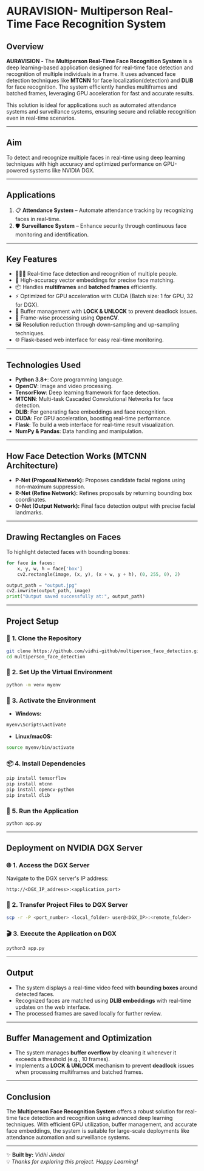 # **AURAVISION- Multiperson Real-Time Face Recognition System**  

## **Overview**  
**AURAVISION -** The **Multiperson Real-Time Face Recognition System** is a deep learning-based application designed for real-time face detection and recognition of multiple individuals in a frame. It uses advanced face detection techniques like **MTCNN** for face localization(detection) and **DLIB** for face recognition. The system efficiently handles multiframes and batched frames, leveraging GPU acceleration for fast and accurate results.  

This solution is ideal for applications such as automated attendance systems and surveillance systems, ensuring secure and reliable recognition even in real-time scenarios.  

---

## **Aim**  
To detect and recognize multiple faces in real-time using deep learning techniques with high accuracy and optimized performance on GPU-powered systems like NVIDIA DGX.  

---

## **Applications**  
1. 📋 **Attendance System** – Automate attendance tracking by recognizing faces in real-time.  
2. 🛡️ **Surveillance System** – Enhance security through continuous face monitoring and identification.  

---

## **Key Features**  
- 🧑‍🤝‍🧑 Real-time face detection and recognition of multiple people.  
- 🎯 High-accuracy vector embeddings for precise face matching.  
- 📦 Handles **multiframes** and **batched frames** efficiently.  
- ⚡ Optimized for GPU acceleration with CUDA (Batch size: 1 for GPU, 32 for DGX).  
- 🔄 Buffer management with **LOCK & UNLOCK** to prevent deadlock issues.  
- 🎥 Frame-wise processing using **OpenCV**.  
- 🖼️ Resolution reduction through down-sampling and up-sampling techniques.  
- 🌐 Flask-based web interface for easy real-time monitoring.  

---

## **Technologies Used**  
- **Python 3.8+**: Core programming language.  
- **OpenCV**: Image and video processing.  
- **TensorFlow**: Deep learning framework for face detection.  
- **MTCNN**: Multi-task Cascaded Convolutional Networks for face detection.  
- **DLIB**: For generating face embeddings and face recognition.  
- **CUDA**: For GPU acceleration, boosting real-time performance.  
- **Flask**: To build a web interface for real-time result visualization.  
- **NumPy & Pandas**: Data handling and manipulation.  

---

## **How Face Detection Works (MTCNN Architecture)**  
- **P-Net (Proposal Network):** Proposes candidate facial regions using non-maximum suppression.  
- **R-Net (Refine Network):** Refines proposals by returning bounding box coordinates.  
- **O-Net (Output Network):** Final face detection output with precise facial landmarks.  

---

## **Drawing Rectangles on Faces**  
To highlight detected faces with bounding boxes:  
```python
for face in faces:
    x, y, w, h = face['box']
    cv2.rectangle(image, (x, y), (x + w, y + h), (0, 255, 0), 2)

output_path = "output.jpg"
cv2.imwrite(output_path, image)
print("Output saved successfully at:", output_path)
```  

---

## **Project Setup**  

### 🔄 **1. Clone the Repository**  
```bash
git clone https://github.com/vidhi-github/multiperson_face_detection.git
cd multiperson_face_detection
```  

### 💾 **2. Set Up the Virtual Environment**  
```bash
python -m venv myenv
```

### 🔌 **3. Activate the Environment**  
- **Windows:**  
```bash
myenv\Scripts\activate
```
- **Linux/macOS:**  
```bash
source myenv/bin/activate
```  

### 📦 **4. Install Dependencies**  
```bash
pip install tensorflow
pip install mtcnn
pip install opencv-python
pip install dlib
```  

### 🚀 **5. Run the Application**  
```bash
python app.py
```  

---

## **Deployment on NVIDIA DGX Server**  

### 🌐 **1. Access the DGX Server**  
Navigate to the DGX server's IP address:  
```plaintext
http://<DGX_IP_address>:<application_port>
```  

### 📂 **2. Transfer Project Files to DGX Server**  
```bash
scp -r -P <port_number> <local_folder> user@<DGX_IP>:<remote_folder>
```  

### 🎬 **3. Execute the Application on DGX**  
```bash
python3 app.py
```  

---

## **Output**  
- The system displays a real-time video feed with **bounding boxes** around detected faces.  
- Recognized faces are matched using **DLIB embeddings** with real-time updates on the web interface.  
- The processed frames are saved locally for further review.  

---

## **Buffer Management and Optimization**  
- The system manages **buffer overflow** by cleaning it whenever it exceeds a threshold (e.g., 10 frames).  
- Implements a **LOCK & UNLOCK** mechanism to prevent **deadlock** issues when processing multiframes and batched frames.  

---

## **Conclusion**  
The **Multiperson Face Recognition System** offers a robust solution for real-time face detection and recognition using advanced deep learning techniques. With efficient GPU utilization, buffer management, and accurate face embeddings, the system is suitable for large-scale deployments like attendance automation and surveillance systems.  

---

✨ **Built by:** *Vidhi Jindal*  
💡 *Thanks for exploring this project. Happy Learning!*  
